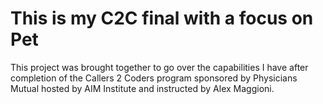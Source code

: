 # This is my C2C final with a focus on Pet

This project was brought together to go over the capabilities I have after completion of the Callers 2 Coders program sponsored by Physicians Mutual hosted by AIM Institute and instructed by Alex Maggioni.
